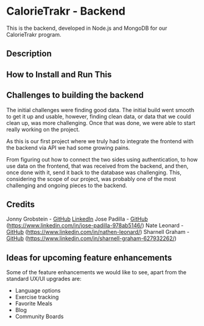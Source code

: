 CalorieTrakr - Backend
======
This is the backend, developed in Node.js and MongoDB for our CalorieTrakr program.

Description
------


How to Install and Run This
------



Challenges to building the backend
------
The initial challenges were finding good data.  The initial build went smooth to get it up and usable, however, finding clean data, or data that we could clean up, was more challenging.  Once that was done, we were able to start really working on the project.

As this is our first project where we truly had to integrate the frontend with the backend via API we had some growing pains.  

From figuring out how to connect the two sides using authentication, to how use data on the frontend, that was received from the backend, and then, once done with it, send it back to the database was challenging.  This, considering the scope of our project, was probably one of the most challenging and ongoing pieces to the backend.


Credits
------
Jonny Grobstein - [GitHub](https://github.com/jonnygrobstein) [LinkedIn](https://www.linkedin.com/in/jonnygrobstein/)
Jose Padilla - [GitHub](https://github.com/JpadillaCoding) (https://www.linkedin.com/in/jose-padilla-978ab5146/)
Nate Leonard - [GitHub](https://github.com/nateleo91) (https://www.linkedin.com/in/nathen-leonard/)
Sharnell Graham - [GitHub](https://github.com/SharnellGraham) (https://www.linkedin.com/in/sharnell-graham-627932262/)


Ideas for upcoming feature enhancements
------
Some of the feature enhancements we would like to see, apart from the standard UX/UI upgrades are:

* Language options
* Exercise tracking
* Favorite Meals
* Blog
* Community Boards
